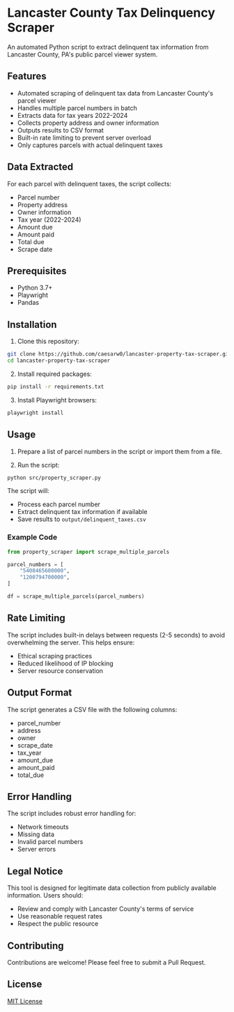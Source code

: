 # Lancaster County Tax Delinquency Scraper

An automated Python script to extract delinquent tax information from Lancaster County, PA's public parcel viewer system.

## Features

- Automated scraping of delinquent tax data from Lancaster County's parcel viewer
- Handles multiple parcel numbers in batch
- Extracts data for tax years 2022-2024
- Collects property address and owner information
- Outputs results to CSV format
- Built-in rate limiting to prevent server overload
- Only captures parcels with actual delinquent taxes

## Data Extracted

For each parcel with delinquent taxes, the script collects:
- Parcel number
- Property address
- Owner information
- Tax year (2022-2024)
- Amount due
- Amount paid
- Total due
- Scrape date

## Prerequisites

- Python 3.7+
- Playwright
- Pandas

## Installation

1. Clone this repository:
```bash
git clone https://github.com/caesarw0/lancaster-property-tax-scraper.git
cd lancaster-property-tax-scraper
```

2. Install required packages:
```bash
pip install -r requirements.txt
```

3. Install Playwright browsers:
```bash
playwright install
```

## Usage

1. Prepare a list of parcel numbers in the script or import them from a file.

2. Run the script:
```bash
python src/property_scraper.py
```

The script will:
- Process each parcel number
- Extract delinquent tax information if available
- Save results to `output/delinquent_taxes.csv`

### Example Code

```python
from property_scraper import scrape_multiple_parcels

parcel_numbers = [
    "5408465600000",
    "1200794700000",
]

df = scrape_multiple_parcels(parcel_numbers)
```

## Rate Limiting

The script includes built-in delays between requests (2-5 seconds) to avoid overwhelming the server. This helps ensure:
- Ethical scraping practices
- Reduced likelihood of IP blocking
- Server resource conservation

## Output Format

The script generates a CSV file with the following columns:
- parcel_number
- address
- owner
- scrape_date
- tax_year
- amount_due
- amount_paid
- total_due

## Error Handling

The script includes robust error handling for:
- Network timeouts
- Missing data
- Invalid parcel numbers
- Server errors

## Legal Notice

This tool is designed for legitimate data collection from publicly available information. Users should:
- Review and comply with Lancaster County's terms of service
- Use reasonable request rates
- Respect the public resource

## Contributing

Contributions are welcome! Please feel free to submit a Pull Request.

## License

[MIT License](LICENSE)